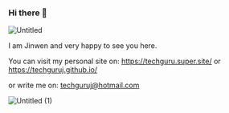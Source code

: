 ### Hi there 👋
![Untitled](https://github.com/user-attachments/assets/3eebe1f3-0260-464d-8eb1-d6f32607706c)


I am Jinwen and very happy to see you here.

You can visit my personal site on:
https://techguru.super.site/
or
https://techguruj.github.io/

or write me on: techguruj@hotmail.com

![Untitled (1)](https://github.com/user-attachments/assets/cbf8c8f1-6da2-445d-9b69-5f0cdb89f88b)


<!--
**techguruj/techguruj** is a ✨ _special_ ✨ repository because its `README.md` (this file) appears on your GitHub profile.

Here are some ideas to get you started:

- 🔭 I’m currently working on ...
- 🌱 I’m currently learning ...
- 👯 I’m looking to collaborate on ...
- 🤔 I’m looking for help with ...
- 💬 Ask me about ...
- 📫 How to reach me: ...
- 😄 Pronouns: ...
- ⚡ Fun fact: ...
-->
